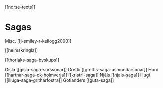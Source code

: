 [[norse-texts]]

# Sagas

Misc. [[j-smiley-r-kellogg2000]]

[[heimskringla]]

[[thorlaks-saga-byskups]]

Gisla [[gisla-saga-surssonar]]
Grettir [[grettis-saga-asmundarsonar]]
Hord [[harthar-saga-ok-holmverja]]
[[kristni-saga]]
Njáls [[njals-saga]]
Illugi [[illuga-saga-gritharfostra]]
Gotlanders [[guta-saga]]
